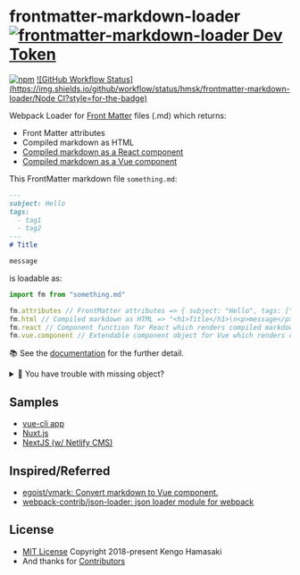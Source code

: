 # frontmatter-markdown-loader [![frontmatter-markdown-loader Dev Token](https://badge.devtoken.rocks/frontmatter-markdown-loader)](https://devtoken.rocks/package/frontmatter-markdown-loader)

[![npm](https://img.shields.io/npm/v/frontmatter-markdown-loader.svg?style=for-the-badge)](https://www.npmjs.com/package/frontmatter-markdown-loader)
[![GitHub Workflow Status](https://img.shields.io/github/workflow/status/hmsk/frontmatter-markdown-loader/Node CI?style=for-the-badge)](https://github.com/hmsk/frontmatter-markdown-loader/actions?query=workflow%3A%22Node+CI%22)

Webpack Loader for [Front Matter](https://jekyllrb.com/docs/front-matter/) files (.md) which returns:

- Front Matter attributes
- Compiled markdown as HTML
- [Compiled markdown as a React component](https://hmsk.github.io/frontmatter-markdown-loader/react.html)
- [Compiled markdown as a Vue component](https://hmsk.github.io/frontmatter-markdown-loader/vue.html)

This FrontMatter markdown file `something.md`:

```md
---
subject: Hello
tags:
  - tag1
  - tag2
---
# Title

message
```

is loadable as:

```js
import fm from "something.md"

fm.attributes // FrontMatter attributes => { subject: "Hello", tags: ["tag1", "tag2"] }
fm.html // Compiled markdown as HTML => "<h1>Title</h1>\n<p>message</p>\n"
fm.react // Component function for React which renders compiled markdown (Disabled as default)
fm.vue.component // Extendable component object for Vue which renders compiled markdown (Disabled as default)
```

📚 See the [documentation](https://hmsk.github.io/frontmatter-markdown-loader/) for the further detail.

<details>
<summary>🔰 You have trouble with missing object?</summary>

The loader got the breaking changes in the latest major update. The article which you referred might premise on the old version. Check the installed version, if that says `1.x.y`, see [this guide](https://hmsk.github.io/frontmatter-markdown-loader/migration).
</details>

## Samples

- [vue-cli app](https://github.com/hmsk/frontmatter-markdown-loader-vue-sample)
- [Nuxt.js](https://github.com/hmsk/frontmatter-markdown-loader-nuxt-sample)
- [NextJS (w/ Netlify CMS)](https://www.netlifycms.org/docs/nextjs/)

## Inspired/Referred

- [egoist/vmark: Convert markdown to Vue component.](https://github.com/egoist/vmark)
- [webpack-contrib/json-loader: json loader module for webpack](https://github.com/webpack-contrib/json-loader)

## License

- [MIT License](LICENSE) Copyright 2018-present Kengo Hamasaki
- And thanks for [Contributors](https://github.com/hmsk/frontmatter-markdown-loader/graphs/contributors)
